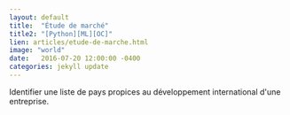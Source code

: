 ```yaml
---
layout: default
title:  "Étude de marché"
title2: "[Python][ML][OC]"
lien: articles/etude-de-marche.html
image: "world"
date:   2016-07-20 12:00:00 -0400
categories: jekyll update
---
```

Identifier une liste de pays propices au développement international d'une entreprise.